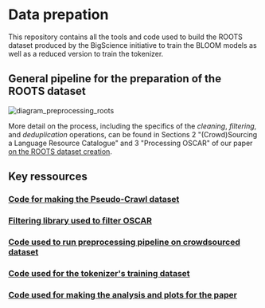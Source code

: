 # Data prepation

This repository contains all the tools and code used to build the ROOTS dataset produced by the BigScience initiative to train the BLOOM models as well as a reduced version to train the tokenizer.

## General pipeline for the preparation of the ROOTS dataset
![diagram_preprocessing_roots](https://user-images.githubusercontent.com/55560583/186378062-2c4691b1-67a8-4fd9-a7c4-a14a98cbc9d1.jpg)

More detail on the process, including the specifics of the *cleaning*, *filtering*, and *deduplication* operations, can be found in Sections 2 "(Crowd)Sourcing a Language Resource Catalogue" and 3 "Processing OSCAR" of our paper [on the ROOTS dataset creation](https://openreview.net/forum?id=UoEw6KigkUn).

## Key ressources
### [Code for making the Pseudo-Crawl dataset](sourcing/cc_pseudo_crawl)

### [Filtering library used to filter OSCAR](preprocessing/training/01b_oscar_cleaning_and_filtering)

### [Code used to run preprocessing pipeline on crowdsourced dataset](preprocessing/training/01a_catalogue_cleaning_and_filtering)

### [Code used for the tokenizer's training dataset](preprocessing/tokenizer)

### [Code used for making the analysis and plots for the paper](analysis)
